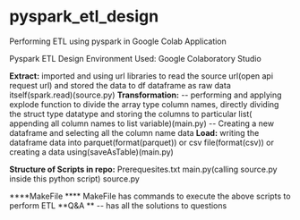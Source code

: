 # pyspark_etl_design
Performing ETL using pyspark in Google Colab Application


Pyspark ETL Design
Environment Used: Google Colaboratory Studio

**Extract:** imported and using url libraries to read the source url(open api request url) and stored the data to df dataframe as raw data itself(spark.read)(source.py)
**Transformation:** 
    -- performing and applying explode function to divide the array type column names, directly dividing the struct type datatype and storing the columns to particular list( appending all column names to list variable)(main.py)
    -- Creating a new dataframe and selecting all the column name data
**Load:**
writing the dataframe data into parquet(format(parquet)) or csv file(format(csv)) or creating a data using(saveAsTable)(main.py)

**Structure of Scripts in repo:**
Prerequesites.txt
main.py(calling source.py inside this python script)
source.py

****MakeFile ****
MakeFile has commands to execute the above scripts to perform ETL
**Q&A ** -- has all the solutions to questions
